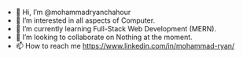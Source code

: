- 👋 Hi, I’m @mohammadryanchahour
- 👀 I’m interested in all aspects of Computer.
- 🌱 I’m currently learning Full-Stack Web Development (MERN).
- 💞️ I’m looking to collaborate on Nothing at the moment.
- 📫 How to reach me https://www.linkedin.com/in/mohammad-ryan/

<!---
mohammadryanchahour/mohammadryanchahour is a ✨ special ✨ repository because its `README.md` (this file) appears on your GitHub profile.
You can click the Preview link to take a look at your changes.
--->
